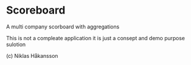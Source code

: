# Scoreboard
A multi company scorboard with aggregations

This is not a compleate application it is just a consept and demo purpose sulotion

(c) Niklas Håkansson
